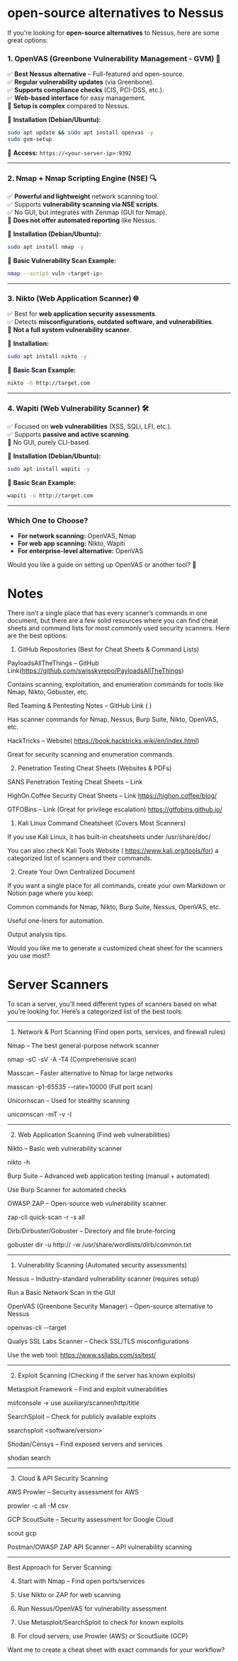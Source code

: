
# open-source alternatives to Nessus


If you're looking for **open-source alternatives** to Nessus, here are some great options:

### **1. OpenVAS (Greenbone Vulnerability Management - GVM) 🚀**

✅ **Best Nessus alternative** – Full-featured and open-source.  
✅ **Regular vulnerability updates** (via Greenbone).  
✅ **Supports compliance checks** (CIS, PCI-DSS, etc.).  
✅ **Web-based interface** for easy management.  
🚫 **Setup is complex** compared to Nessus.

🔹 **Installation (Debian/Ubuntu):**

```bash
sudo apt update && sudo apt install openvas -y
sudo gvm-setup
```

🔹 **Access:** `https://<your-server-ip>:9392`

---

### **2. Nmap + Nmap Scripting Engine (NSE) 🔍**

✅ **Powerful and lightweight** network scanning tool.  
✅ Supports **vulnerability scanning via NSE scripts**.  
✅ No GUI, but integrates with Zenmap (GUI for Nmap).  
🚫 **Does not offer automated reporting** like Nessus.

🔹 **Installation (Debian/Ubuntu):**

```bash
sudo apt install nmap -y
```

🔹 **Basic Vulnerability Scan Example:**

```bash
nmap --script vuln <target-ip>
```

---

### **3. Nikto (Web Application Scanner) 🌐**

✅ Best for **web application security assessments**.  
✅ Detects **misconfigurations, outdated software, and vulnerabilities**.  
🚫 **Not a full system vulnerability scanner**.

🔹 **Installation:**

```bash
sudo apt install nikto -y
```

🔹 **Basic Scan Example:**

```bash
nikto -h http://target.com
```

---

### **4. Wapiti (Web Vulnerability Scanner) 🛠️**

✅ Focused on **web vulnerabilities** (XSS, SQLi, LFI, etc.).  
✅ Supports **passive and active scanning**.  
🚫 No GUI, purely CLI-based.

🔹 **Installation (Debian/Ubuntu):**

```bash
sudo apt install wapiti -y
```

🔹 **Basic Scan Example:**

```bash
wapiti -u http://target.com
```

---

### **Which One to Choose?**

- **For network scanning:** OpenVAS, Nmap
- **For web app scanning:** Nikto, Wapiti
- **For enterprise-level alternative:** OpenVAS

Would you like a guide on setting up OpenVAS or another tool? 🚀




# Notes
There isn’t a single place that has every scanner’s commands in one document, but there are a few solid resources where you can find cheat sheets and command lists for most commonly used security scanners. Here are the best options:

1. GitHub Repositories (Best for Cheat Sheets & Command Lists)

PayloadsAllTheThings – GitHub Link(https://github.com/swisskyrepo/PayloadsAllTheThings)

Contains scanning, exploitation, and enumeration commands for tools like Nmap, Nikto, Gobuster, etc.


Red Teaming & Pentesting Notes – GitHub Link ( )

Has scanner commands for Nmap, Nessus, Burp Suite, Nikto, OpenVAS, etc.


HackTricks – Website( https://book.hacktricks.wiki/en/index.html)

Great for security scanning and enumeration commands.



2. Penetration Testing Cheat Sheets (Websites & PDFs)

SANS Penetration Testing Cheat Sheets – Link

HighOn.Coffee Security Cheat Sheets – Link https://highon.coffee/blog/

GTFOBins – Link (Great for privilege escalation) https://gtfobins.github.io/


1. Kali Linux Command Cheatsheet (Covers Most Scanners)

If you use Kali Linux, it has built-in cheatsheets under /usr/share/doc/

You can also check Kali Tools Website ( https://www.kali.org/tools/for) a categorized list of scanners and their commands.


2. Create Your Own Centralized Document

If you want a single place for all commands, create your own Markdown or Notion page where you keep:

Common commands for Nmap, Nikto, Burp Suite, Nessus, OpenVAS, etc.

Useful one-liners for automation.

Output analysis tips.


Would you like me to generate a customized cheat sheet for the scanners you use most?



# Server Scanners


To scan a server, you’ll need different types of scanners based on what you’re looking for. Here’s a categorized list of the best tools:


---

1. Network & Port Scanning (Find open ports, services, and firewall rules)

Nmap – The best general-purpose network scanner

nmap -sC -sV -A -T4 <server-ip> (Comprehensive scan)


Masscan – Faster alternative to Nmap for large networks

masscan -p1-65535 <server-ip> --rate=10000 (Full port scan)


Unicornscan – Used for stealthy scanning

unicornscan -mT -v -I <server-ip>




---

2. Web Application Scanning (Find web vulnerabilities)

Nikto – Basic web vulnerability scanner

nikto -h <server-ip>


Burp Suite – Advanced web application testing (manual + automated)

Use Burp Scanner for automated checks


OWASP ZAP – Open-source web vulnerability scanner

zap-cli quick-scan -r -s all <server-ip>


Dirb/Dirbuster/Gobuster – Directory and file brute-forcing

gobuster dir -u http://<server-ip> -w /usr/share/wordlists/dirb/common.txt




---

1. Vulnerability Scanning (Automated security assessments)

Nessus – Industry-standard vulnerability scanner (requires setup)

Run a Basic Network Scan in the GUI


OpenVAS (Greenbone Security Manager) – Open-source alternative to Nessus

openvas-cli --target <server-ip>


Qualys SSL Labs Scanner – Check SSL/TLS misconfigurations

Use the web tool: https://www.ssllabs.com/ssltest/




---

2. Exploit Scanning (Checking if the server has known exploits)

Metasploit Framework – Find and exploit vulnerabilities

msfconsole → use auxiliary/scanner/http/title


SearchSploit – Check for publicly available exploits

searchsploit <software/version>


Shodan/Censys – Find exposed servers and services

shodan search <server-ip>




---

3. Cloud & API Security Scanning

AWS Prowler – Security assessment for AWS

prowler -c all -M csv


GCP ScoutSuite – Security assessment for Google Cloud

scout gcp


Postman/OWASP ZAP API Scanner – API vulnerability scanning



---

Best Approach for Server Scanning:

4. Start with Nmap – Find open ports/services


5. Use Nikto or ZAP for web scanning


6. Run Nessus/OpenVAS for vulnerability assessment


7. Use Metasploit/SearchSploit to check for known exploits


8. For cloud servers, use Prowler (AWS) or ScoutSuite (GCP)



Want me to create a cheat sheet with exact commands for your workflow?










